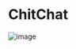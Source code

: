 # ChitChat

![image](https://github.com/omarhasnain/ChitChat/assets/69864797/0a5cbdc5-89e5-4225-af23-00cc9c374eb9)

